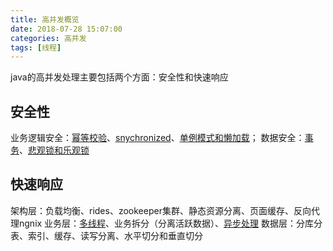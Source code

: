 ```yaml
---
title: 高并发概览
date: 2018-07-28 15:07:00
categories: 高并发
tags: [线程]
---
```

java的高并发处理主要包括两个方面：安全性和快速响应
## 安全性
业务逻辑安全：[幂等校验](https://www.cnblogs.com/geyifan/p/6128425.html)、[snychronized](https://www.haijunyin.com/HighConcurrency-snychronized.html)、[单例模式和懒加载](https://www.cnblogs.com/jingpeipei/p/5771716.html)；
数据安全：[事务](https://www.haijunyin.com/HighConcurrency-ProgrammaticAndDeclarativeTransactions.html)、[悲观锁和乐观锁](https://www.haijunyin.com/HighConcurrency-PessimisticLockAndOptimisticLock.html)
## 快速响应
架构层：负载均衡、rides、zookeeper集群、静态资源分离、页面缓存、反向代理ngnix
业务层：[多线程](https://www.haijunyin.com/HighConcurrency-multithreading.html)、业务拆分（分离活跃数据）、[异步处理](https://www.haijunyin.com/HighConcurrency-snychronized.html)
数据层：分库分表、索引、缓存、读写分离、水平切分和垂直切分